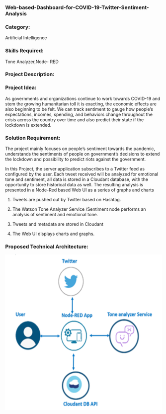 ### Web-based-Dashboard-for-COVID-19-Twitter-Sentiment-Analysis

### Category: 
Artificial Intelligence

### Skills Required:
Tone Analyzer,Node- RED

### Project Description:

### Project Idea:

As governments and organizations continue to work towards COVID-19 and stem the growing humanitarian toll it is exacting, the economic effects are also beginning to be felt. We can track sentiment to gauge how people’s expectations, incomes, spending, and behaviors change throughout the crisis across the country over time and also predict their
state if the lockdown is extended.

### Solution Requirement:

The project mainly focuses on people’s sentiment towards the pandemic, understands the sentiments of people on government’s decisions to extend the lockdown and possibility to predict riots against the government. 

In this Project, the server application subscribes to a Twitter feed as configured by the user. Each tweet received will be analyzed for emotional tone and sentiment, all data is stored in a Cloudant database, with the opportunity to store historical data as well. The resulting analysis is presented in a Node-Red based Web UI as a series of graphs and charts

1. Tweets are pushed out by Twitter based on Hashtag.

2. The Watson Tone Analyzer Service /Sentiment node performs an analysis of
sentiment and emotional tone.

3. Tweets and metadata are stored in Cloudant

4. The Web UI displays charts and graphs.

### Proposed Technical Architecture:

<div align="center">
    <img src="https://github.com/SmartPracticeschool/SPS-5824-Web-based-Dashboard-for-COVID-19-Twitter-Sentiment-Analysis/blob/main/Screenshot%20(25).png" height="500" alt="IBM Sentiment Analysis">    

</div>



